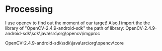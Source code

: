 # Processing

I use opencv to find out the moment of our target!
Also,I import the the library of "OpenCV-2.4.9-android-sdk"
the path of library:
OpenCV-2.4.9-android-sdk\sdk\java\src\org\opencv\imgproc

OpenCV-2.4.9-android-sdk\sdk\java\src\org\opencv\core

